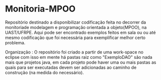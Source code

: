 # Monitoria-MPOO
Repositório destinado a disponibilizar codificação feita no decorrer da monitoriade 
modelagem e programação orientada a objeto(MPOO), na UAST/UFRPE. Aqui pode ser
encontrado exemplos feitos em sala ou ou até mesmo codificação que foi necessária 
para exemplificar melhor certo problema.

Organização :
   O repositório foi criado a partir de uma work-space no eclipse com isso em mente
   há pastas raiz como "ExemploDAO" são nada mais que projetos java, em cada projeto
   pode haver uma ou mais pastas as quais para ser executadas devem ser adicionadas 
   ao caminho de construção (na medida do necessário). 

